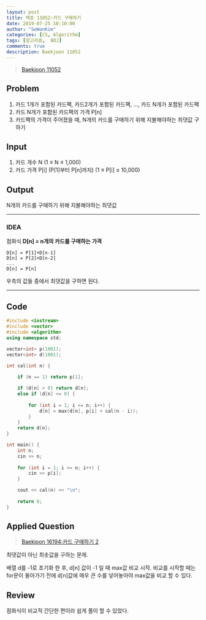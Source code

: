 ```yaml
---
layout: post
title: 백준 11052:카드 구매하기
date: 2019-07-25 10:10:00
author: "SeWonKim"
categories: [CS, Algorithm]
tags: [알고리즘,  BOJ]
comments: true
description: Baekjoon 11052 
---
```


> [Baekjoon 11052](https://www.acmicpc.net/problem/11052)

## Problem
  1. 카드 1개가 포함된 카드팩, 카드2개가 포함된 카드팩, ..., 카드 N개가 포함된 카드팩
  2. 카드 N개가 포함된 카드팩의 가격 P[n]
  3. 카드팩의 가격이 주어졌을 때, N개의 카드를 구매하기 위해 지불해야하는 최댓값 구하기

## Input
  1. 카드 개수 N (1 ≤ N ≤ 1,000)
  2. 카드 가격 P[i] (P[1]부터 P[n]까지) (1 ≤ P[i] ≤ 10,000)
    
## Output
N개의 카드를 구매하기 위해 지불해야하는 최댓값 

---


### IDEA
점화식 **D[n] = n개의 카드를 구매하는 가격**
  
  ```
  D[n] = P[1]+D[n-1]
  D[n] = P[2]+D[n-2]
  ...
  D[n] = P[n]
  ```
우측의 값들 중에서 최댓값을 구하면 된다.
  
---


## Code
```cpp
#include <iostream>
#include <vector>
#include <algorithm>
using namespace std;

vector<int> p(1001);
vector<int> d(1001);

int cal(int n) {
	
	if (n == 1) return p[1];

	if (d[n] > 0) return d[n];
	else if (d[n] <= 0) {
		
		for (int i = 1; i <= n; i++) {
			d[n] = max(d[n], p[i] + cal(n - i));
		}
	}
	return d[n];
}

int main() {
	int n;
	cin >> n;
		
	for (int i = 1; i <= n; i++) {
		cin >> p[i];
	}

	cout << cal(n) << "\n";
	
	return 0;
}
```
## Applied Question 
> [Baekjoon 16194:카드 구매하기 2](https://www.acmicpc.net/problem/16194)

최댓값이 아닌 최솟값을 구하는 문제.

배열 d를 -1로 초기화 한 후, d[n] 값이 -1 일 때 max값 비교 시작. 비교를 시작할 때는 for문이 돌아가기 전에 d[n]값에 매우 큰 수를 넣어놓아야 max값을 비교 할 수 있다.

## Review
점화식이 비교적 간단한 편이라 쉽게 풀이 할 수 있었다.
